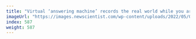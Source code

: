 ```yaml
---
title: "Virtual ‘answering machine’ records the real world while you are in VR"
imageUrl: "https://images.newscientist.com/wp-content/uploads/2022/05/05135158/SEI_102180677.jpg?width=600"
index: 587
weight: 587
---
```

